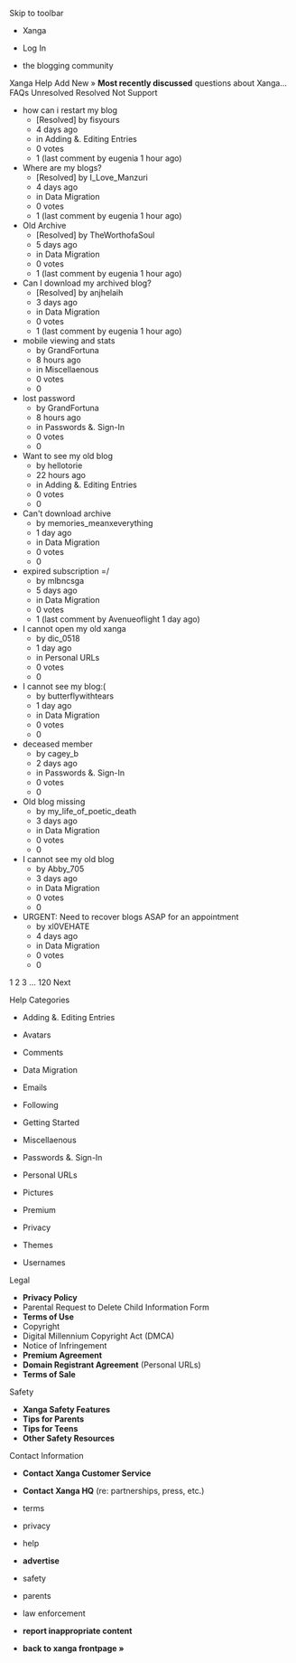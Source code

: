 Skip to toolbar

*   Xanga

*   Log In

*   the blogging community

Xanga Help Add New » **Most recently discussed** questions about Xanga… FAQs Unresolved Resolved Not Support

*   how can i restart my blog
    *   \[Resolved\] by fisyours
    *   4 days ago
    *   in Adding &. Editing Entries
    *   0 votes
    *   1 (last comment by eugenia 1 hour ago)
*   Where are my blogs?
    *   \[Resolved\] by I\_Love\_Manzuri
    *   4 days ago
    *   in Data Migration
    *   0 votes
    *   1 (last comment by eugenia 1 hour ago)
*   Old Archive
    *   \[Resolved\] by TheWorthofaSoul
    *   5 days ago
    *   in Data Migration
    *   0 votes
    *   1 (last comment by eugenia 1 hour ago)
*   Can I download my archived blog?
    *   \[Resolved\] by anjhelaih
    *   3 days ago
    *   in Data Migration
    *   0 votes
    *   1 (last comment by eugenia 1 hour ago)
*   mobile viewing and stats
    *   by GrandFortuna
    *   8 hours ago
    *   in Miscellaenous
    *   0 votes
    *   0
*   lost password
    *   by GrandFortuna
    *   8 hours ago
    *   in Passwords &. Sign-In
    *   0 votes
    *   0
*   Want to see my old blog
    *   by hellotorie
    *   22 hours ago
    *   in Adding &. Editing Entries
    *   0 votes
    *   0
*   Can't download archive
    *   by memories\_meanxeverything
    *   1 day ago
    *   in Data Migration
    *   0 votes
    *   0
*   expired subscription =/
    *   by mlbncsga
    *   5 days ago
    *   in Data Migration
    *   0 votes
    *   1 (last comment by Avenueoflight 1 day ago)
*   I cannot open my old xanga
    *   by dic\_0518
    *   1 day ago
    *   in Personal URLs
    *   0 votes
    *   0
*   I cannot see my blog:(
    *   by butterflywithtears
    *   1 day ago
    *   in Data Migration
    *   0 votes
    *   0
*   deceased member
    *   by cagey\_b
    *   2 days ago
    *   in Passwords &. Sign-In
    *   0 votes
    *   0
*   Old blog missing
    *   by my\_life\_of\_poetic\_death
    *   3 days ago
    *   in Data Migration
    *   0 votes
    *   0
*   I cannot see my old blog
    *   by Abby\_705
    *   3 days ago
    *   in Data Migration
    *   0 votes
    *   0
*   URGENT: Need to recover blogs ASAP for an appointment
    *   by xl0VEHATE
    *   4 days ago
    *   in Data Migration
    *   0 votes
    *   0

1 2 3 ... 120 Next

Help Categories

*   Adding &. Editing Entries
*   Avatars
*   Comments
*   Data Migration
*   Emails
*   Following
*   Getting Started
*   Miscellaenous

*   Passwords &. Sign-In
*   Personal URLs
*   Pictures
*   Premium
*   Privacy
*   Themes
*   Usernames

Legal

*   **Privacy Policy**
*   Parental Request to Delete Child Information Form
*   **Terms of Use**
*   Copyright
*   Digital Millennium Copyright Act (DMCA)
*   Notice of Infringement
*   **Premium Agreement**
*   **Domain Registrant Agreement** (Personal URLs)
*   **Terms of Sale**

Safety

*   **Xanga Safety Features**
*   **Tips for Parents**
*   **Tips for Teens**
*   **Other Safety Resources**

Contact Information

*   **Contact Xanga Customer Service**
*   **Contact Xanga HQ** (re: partnerships, press, etc.)

*   terms
*   privacy
*   help
*   **advertise**

*   safety
*   parents
*   law enforcement
*   **report inappropriate content**

*   **back to xanga frontpage »**